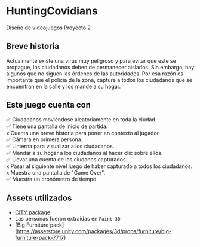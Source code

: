 # HuntingCovidians
Diseño de videojuegos
Proyecto 2

## Breve historia
Actualmente existe una virus muy peligroso y para evitar que este se propague, los ciudadanos deben de permanecer aislados. Sin embargo, hay algunos que no siguen las órdenes de las autoridades. Por esa razón es importante que el policía de la zona, capture a todos los ciudadanos que se encuentran en la calle y los mande a su hogar. 

## Este juego cuenta con
✅ Ciudadanos moviéndose aleatoriamente en toda la ciudad.<br/>
✅ Tiene una pantalla de inicio de partida.<br/>
x Cuenta una breve historia para poner en contexto al jugador.<br/>
✅ Cámara en primera persona.<br/>
✅ Linterna para visualizar a los ciudadanos.<br/>
✅ Mandar a su hogar a los ciudadanos al hacer clic sobre ellos.<br/>
✅ Llevar una cuenta de los ciudanos capturados.<br/>
x Pasar al siguiente nivel luego de haber capturado a todos los ciudadanos.<br/>
x Muestra una pantalla de "Game Over".<br/> 
✅ Muestra un cronómetro de tiempo.<br/>

## Assets utilizados
- [CITY package](https://assetstore.unity.com/packages/3d/environments/urban/city-package-107224)
- Las personas fueron extraídas en `Paint 3D`
- [Big Furniture pack] (https://assetstore.unity.com/packages/3d/props/furniture/big-furniture-pack-7717)
